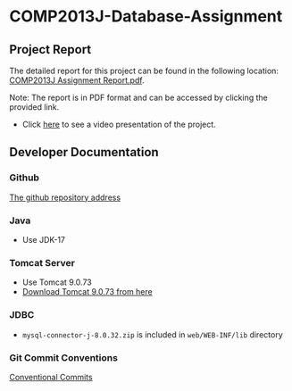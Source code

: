 # COMP2013J-Database-Assignment

## Project Report
The detailed report for this project can be found in the following location: [COMP2013J Assignment Report.pdf](./docs/COMP2013J%20Assignment%20Report.pdf).

Note: The report is in PDF format and can be accessed by clicking the provided link.

- Click [here](https://youtu.be/NPIImijeXUE) to see a video presentation of the project. 

## Developer Documentation

### Github

[The github repository address](https://github.com/AuroraZoer/COMP2013J-Database-Assigment)

### Java
- Use JDK-17

### Tomcat Server
- Use Tomcat 9.0.73
- [Download Tomcat 9.0.73 from here](https://tomcat.apache.org/download-90.cgi)

### JDBC
- `mysql-connector-j-8.0.32.zip` is included in `web/WEB-INF/lib` directory

### Git Commit Conventions
[Conventional Commits](https://www.conventionalcommits.org/en/v1.0.0/)
